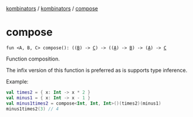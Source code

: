 [kombinators](../index.md) / [kombinators](index.md) / [compose](./compose.md)

# compose

`fun <A, B, C> compose(): ((`[`B`](compose.md#B)`) -> `[`C`](compose.md#C)`) -> ((`[`A`](compose.md#A)`) -> `[`B`](compose.md#B)`) -> (`[`A`](compose.md#A)`) -> `[`C`](compose.md#C)

Function composition.

The infix version of this function is preferred as is supports type inference.

Example:

``` kotlin
val times2 = { x: Int -> x * 2 }
val minus1 = { x: Int -> x - 1 }
val minus1times2 = compose<Int, Int, Int>()(times2)(minus1)
minus1times2(3) // 4
```

